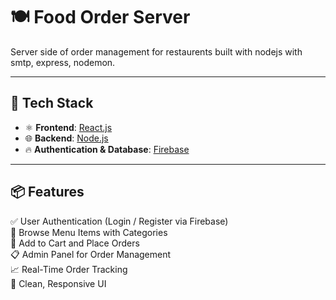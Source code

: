 # 🍽️  Food Order Server

Server side of order management for restaurents built with nodejs with smtp, express, nodemon.


---

## 🔧 Tech Stack

- ⚛️ **Frontend**: [React.js](https://reactjs.org/)
- 🌐 **Backend**: [Node.js](https://nodejs.org/)
- 🔥 **Authentication & Database**: [Firebase](https://firebase.google.com/)

---

## 📦 Features

✅ User Authentication (Login / Register via Firebase)  
🍔 Browse Menu Items with Categories  
🛒 Add to Cart and Place Orders  
📋 Admin Panel for Order Management  
📈 Real-Time Order Tracking  
🎨 Clean, Responsive UI


